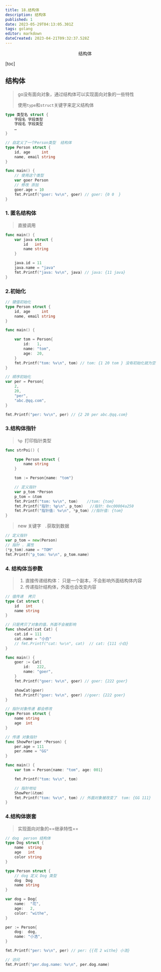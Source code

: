 ```yaml
---
title: 18.结构体
description: 结构体
published: 1
date: 2023-05-29T04:13:05.301Z
tags: golang
editor: markdown
dateCreated: 2023-04-21T09:32:37.528Z
---
```


<center>结构体</center>



[toc]





## 结构体

> go没有面向对象，通过结构体可以实现面向对象的一些特性
>
> 使用`type`和`struct`关键字来定义结构体

```go
type 类型名 struct {
    字段名 字段类型
    字段名 字段类型
    …
}
```

```go
// 自定义了一个Person类型  结构体
type Person struct {
	id, age     int
	name, email string
}

func main() {
    // 使用这个类型
	var goer Person
    // 修改 添加
    goer.age = 10 
	fmt.Printf("goer: %v\n", goer) // goer: {0 0  }
}
```



### 1. 匿名结构体

> 直接调用

```go
func main() {
	var java struct {
		id   int
		name string
	}

	java.id = 11
	java.name = "java"
	fmt.Printf("java: %v\n", java) // java: {11 java}
}
```



### 2.初始化

```go
// 键值初始化
type Person struct {
	id, age     int
	name, email string
}

func main() {

	var tom = Person{
		id:   1,
		name: "tom",
		age:  20,
	}
	fmt.Printf("tom: %v\n", tom) // tom: {1 20 tom } 没有初始化就为空
}
```

```go
// 顺序初始化
var per = Person{
    2,
    20,
    "per",
    "abc.@qq.com",
}

fmt.Printf("per: %v\n", per) // {2 20 per abc.@qq.com}
```



### 3.结构体指针

> `%p `打印指针类型

```go
func strPoi() {

	type Person struct {
		name string
	}

	tom := Person{name: "tom"}

	// 定义指针
	var p_tom *Person
	p_tom = &tom
	fmt.Printf("tom: %v\n", tom)    //tom: {tom}
	fmt.Printf("指针: %p\n", p_tom)   //指针: 0xc00004a250
	fmt.Printf("指针值: %v\n", *p_tom) //指针值: {tom}
}
```

> new 关键字 ` .`获取到数据

```go
// 定义指针
var p_tom = new(Person)
// 指针 . 属性
(*p_tom).name = "TOM"
fmt.Printf("p_tom: %v\n", p_tom.name)
```



### 4. 结构体当参数

> 1. 直接传递结构体： 只是一个副本，不会影响外面结构体内容
> 2. 传递指针结构体，外面也会改变内容

```go
// 值传递  拷贝
type Cat struct {
	id   int
	name string
}

// 只是拷贝了对象的值，外面不会被影响
func showCat(cat Cat) {
	cat.id = 111
	cat.name = "小白"
	// fmt.Printf("cat: %v\n", cat)  // cat: {111 小白}
}

func main() {
	goer := Cat{
		id:   222,
		name: "goer",
	}
	fmt.Printf("goer: %v\n", goer) // goer: {222 goer}

	showCat(goer)
	fmt.Printf("goer: %v\n", goer) //goer: {222 goer}
}
```

```go
// 指针对象传递 都会修改
type Person struct {
	name string
	age  int
}

// 传递 对象指针
func ShowPer(per *Person) {
	per.age = 111
	per.name = "GG"
}

func main() {
	var tom = Person{name: "tom", age: 001}

	fmt.Printf("tom: %v\n", tom)

	// 指针地址
	ShowPer(&tom)
	fmt.Printf("tom: %v\n", tom) // 外面对象被改变了  tom: {GG 111}
}
```



### 4.结构体嵌套

> 实现面向对象的==继承特性==

```go
// dog  person 结构体
type Dog struct {
    name  string
    age   int
    color string
}

type Person struct {
    // dog 定义 Dog 类型
    dog  Dog
    name string
}

var dog = Dog{
    name:  "花",
    age:   2,
    color: "withe",
}

per := Person{
    dog:  dog,
    name: "小浩",
}

fmt.Printf("per: %v\n", per) // per: {{花 2 withe} 小浩}

// 访问
fmt.Printf("per.dog.name: %v\n", per.dog.name)
```





